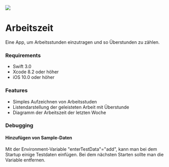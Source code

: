 ![](https://travis-ci.com/lukasbischof/Arbeitszeit.svg?token=Zu6v7Wp6us6K2cbdTwww&branch=master)

# Arbeitszeit
Eine App, um Arbeitsstunden einzutragen und so Überstunden zu zählen.

### Requirements
* Swift 3.0
* Xcode 8.2 oder höher
* iOS 10.0 oder höher

### Features
* Simples Aufzeichnen von Arbeitsstuden
* Listendarstellung der geleisteten Arbeit mit Überstunde
* Diagramm der Arbeitszeit der letzten Woche

### Debugging
#### Hinzufügen von Sample-Daten
Mit der Environment-Variable "enterTestData"="add", kann man bei dem Startup einige Testdaten einfügen. Bei dem nächsten Starten sollte man die Variable entfernen.

